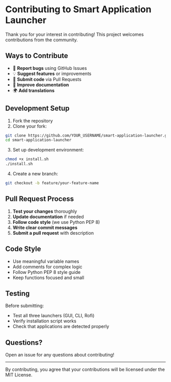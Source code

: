 # Contributing to Smart Application Launcher

Thank you for your interest in contributing! This project welcomes contributions from the community.

## Ways to Contribute

- 🐛 **Report bugs** using GitHub Issues
- 💡 **Suggest features** or improvements  
- 🔧 **Submit code** via Pull Requests
- 📖 **Improve documentation**
- 🌍 **Add translations**

## Development Setup

1. Fork the repository
2. Clone your fork:
```bash
git clone https://github.com/YOUR_USERNAME/smart-application-launcher.git
cd smart-application-launcher
```

3. Set up development environment:
```bash
chmod +x install.sh
./install.sh
```

4. Create a new branch:
```bash
git checkout -b feature/your-feature-name
```

## Pull Request Process

1. **Test your changes** thoroughly
2. **Update documentation** if needed
3. **Follow code style** (we use Python PEP 8)
4. **Write clear commit messages**
5. **Submit a pull request** with description

## Code Style

- Use meaningful variable names
- Add comments for complex logic
- Follow Python PEP 8 style guide
- Keep functions focused and small

## Testing

Before submitting:
- Test all three launchers (GUI, CLI, Rofi)
- Verify installation script works
- Check that applications are detected properly

## Questions?

Open an issue for any questions about contributing!

---

By contributing, you agree that your contributions will be licensed under the MIT License.
